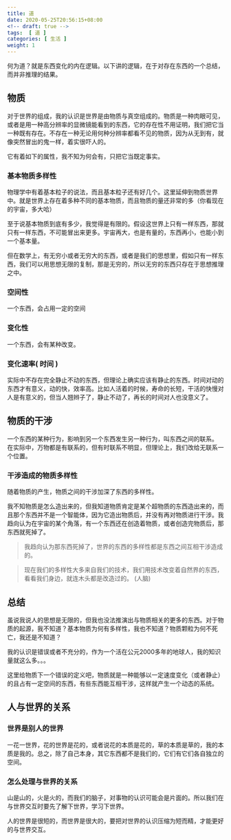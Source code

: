 ```yaml
---
title: 道
date: 2020-05-25T20:56:15+08:00
<!-- draft: true -->
tags:  [ 道 ]
categories: [ 生活 ]
weight: 1
---
```


何为道？就是东西变化的内在逻辑。以下讲的逻辑，在于对存在东西的一个总结，而并非推理的结果。
<!--more-->

## 物质
对于世界的组成，我的认识是世界是由物质与真空组成的。物质是一种肉眼可见，或者是用一种高分辨率的显微镜能看到的东西，它的存在性不用证明，我们把它当一种既有存在。不存在一种无论用何种分辨率都看不见的物质，因为从无到有，就像突然冒出的鬼一样，着实很吓人的。

它有着如下的属性，我不知为何会有，只把它当既定事实。

### 基本物质多样性
物理学中有着基本粒子的说法，而且基本粒子还有好几个。这里延伸到物质世界中。就是世界上存在着多种不同的基本物质，而且物质的量还非常的多（你看现在的宇宙，多大哈）

至于说基本物质到底有多少，我觉得是有限的。假设这世界上只有一样东西，那就只有一样东西，不可能冒出来更多。宇宙再大，也是有量的，东西再小，也能小到一个基本量。

但在数学上，有无穷小或者无穷大的东西，或者是我们的思想里，假如只有一样东西，我们可以用思想无限的复制，那是无穷的，所以无穷的东西只存在于思想推理之中。

### 空间性
一个东西，会占用一定的空间
### 变化性
一个东西，会有某种改变。

### 变化速率( 时间 )
实际中不存在完全静止不动的东西，但理论上确实应该有静止的东西。时间对动的东西才有意义，动的快，效率高。比如人活着的时候，寿命的长短，干活的快慢对人是有意义的，但当人翘辫子了，静止不动了，再长的时间对人也没意义了。

## 物质的干涉
一个东西的某种行为，影响到另一个东西发生另一种行为，叫东西之间的联系。
在实际中，万物都是有联系的，但有时联系不明显，但理论上，我们改给无联系一个位置。

### 干涉造成的物质多样性
随着物质的产生，物质之间的干涉加深了东西的多样性。

我不知物质是怎么造出来的，但我知道物质肯定是某个超物质的东西造出来的，而且那个东西并不是一个智能体，因为它造出物质后，并没有再对物质进行干涉。我趋向认为在宇宙的某个角落，有一个东西还在创造着物质，或者创造完物质后，那东西就死掉了。

> 我趋向认为那东西死掉了，世界的东西的多样性都是东西之间互相干涉造成的。  

> 现在我们的多样性大多来自我们的技术，我们用技术改变着自然界的东西，看看我们身边，就连木头都是改造过的。 (人脑)
## 总结
虽说我说人的思想是无限的，但我也没法推演出与物质相关的更多的东西。对于物质的起源，我不知道？基本物质为何有多样性，我也不知道？物质颗粒为何不死亡，我还是不知道？

我的认识是错误或者不充分的，作为一个活在公元2000多年的地球人，我的知识量就这么多。。。

这里给物质下一个错误的定义吧，物质就是一种能够以一定速度变化（或者静止）的且占有一定空间的东西，有些东西能互相干涉，这样就产生一个动态的系统。

## 人与世界的关系
### 世界是别人的世界
一花一世界，花的世界是花的，或者说花的本质是花的，草的本质是草的，我的本质是我的。总之，除了自己本身，其它东西都不是我们的，它们有它们各自独立的空间。
### 怎么处理与世界的关系
山是山的，火是火的，而我们的脑子，对事物的认识可能会是片面的。所以我们在与世界交互时要先了解下世界，学习下世界。

人的世界是很短的，而世界是很大的，要把对世界的认识压缩为短而精，才能更好的与世界交互。
